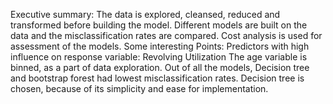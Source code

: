 Executive summary: 
The data is explored, cleansed, reduced and transformed before building the model. Different models are built on the data and the misclassification rates are compared. Cost analysis is used for assessment of the models. 
Some interesting Points:
Predictors with high influence on response variable: Revolving Utilization
The age variable is binned, as a part of data exploration.
Out of all the models, Decision tree and bootstrap forest had lowest misclassification rates.
Decision tree is chosen, because of its simplicity and ease for implementation.
